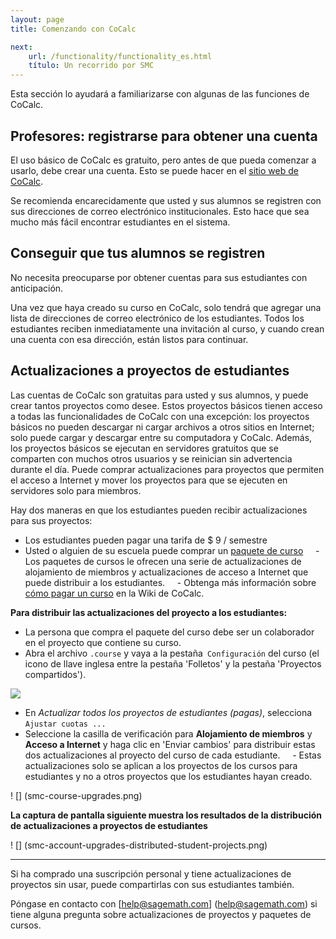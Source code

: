 ```yaml
---
layout: page
title: Comenzando con CoCalc

next:
    url: /functionality/functionality_es.html
    título: Un recorrido por SMC
---
```


Esta sección lo ayudará a familiarizarse con algunas de las funciones de CoCalc.

## Profesores: registrarse para obtener una cuenta

El uso básico de CoCalc es gratuito, pero antes de que pueda comenzar a usarlo, debe crear una cuenta. Esto se puede hacer en el [sitio web de CoCalc](https://cocalc.com/).

Se recomienda encarecidamente que usted y sus alumnos se registren con sus direcciones de correo electrónico institucionales.
Esto hace que sea mucho más fácil encontrar estudiantes en el sistema.

## Conseguir que tus alumnos se registren

No necesita preocuparse por obtener cuentas para sus estudiantes con anticipación.

Una vez que haya creado su curso en CoCalc, solo tendrá que agregar una lista de direcciones de correo electrónico de los estudiantes. Todos los estudiantes reciben inmediatamente una invitación al curso, y cuando crean una cuenta con esa dirección, están listos para continuar.

## Actualizaciones a proyectos de estudiantes

Las cuentas de CoCalc son gratuitas para usted y sus alumnos, y puede crear tantos proyectos como desee. Estos proyectos básicos tienen acceso a todas las funcionalidades de CoCalc con una excepción: los proyectos básicos no pueden descargar ni cargar archivos a otros sitios en Internet; solo puede cargar y descargar entre su computadora y CoCalc. Además, los proyectos básicos se ejecutan en servidores gratuitos que se comparten con muchos otros usuarios y se reinician sin advertencia durante el día. Puede comprar actualizaciones para proyectos que permiten el acceso a Internet y mover los proyectos para que se ejecuten en servidores solo para miembros.

Hay dos maneras en que los estudiantes pueden recibir actualizaciones para sus proyectos:
- Los estudiantes pueden pagar una tarifa de $ 9 / semestre
- Usted o alguien de su escuela puede comprar un [paquete de curso](https://cocalc.com/policies/pricing.html)
    - Los paquetes de cursos le ofrecen una serie de actualizaciones de alojamiento de miembros y actualizaciones de acceso a Internet que puede distribuir a los estudiantes.
    - Obtenga más información sobre [cómo pagar un curso](https://github.com/sagemathinc/cocalc/wiki/prof-pay) en la Wiki de CoCalc.

**Para distribuir las actualizaciones del proyecto a los estudiantes:**
- La persona que compra el paquete del curso debe ser un colaborador en el proyecto que contiene su curso.
- Abra el archivo `.course` y vaya a la pestaña` Configuración` del curso (el icono de llave inglesa entre la pestaña 'Folletos' y la pestaña 'Proyectos compartidos').

![](course_settings_tab.png)

- En *Actualizar todos los proyectos de estudiantes (pagas)*, selecciona `Ajustar cuotas ...`
- Seleccione la casilla de verificación para **Alojamiento de miembros** y **Acceso a Internet** y haga clic en 'Enviar cambios' para distribuir estas dos actualizaciones al proyecto del curso de cada estudiante.
    - Estas actualizaciones solo se aplican a los proyectos de los cursos para estudiantes y no a otros proyectos que los estudiantes hayan creado.

! [] (smc-course-upgrades.png)


**La captura de pantalla siguiente muestra los resultados de la distribución de actualizaciones a proyectos de estudiantes**

! [] (smc-account-upgrades-distributed-student-projects.png)

---

Si ha comprado una suscripción personal y tiene actualizaciones de proyectos sin usar, puede compartirlas con sus estudiantes también.

Póngase en contacto con [help@sagemath.com] (help@sagemath.com) si tiene alguna pregunta sobre actualizaciones de proyectos y paquetes de cursos.
